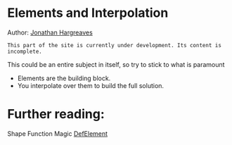 # Elements and Interpolation

Author: [Jonathan Hargreaves](https://knowledgebase.acoustics.ac.uk/community/bios.html#jonathan-hargreaves)

```{warning}
This part of the site is currently under development. Its content is incomplete.
```

This could be an entire subject in itself, so try to stick to what is paramount
* Elements are the building block.
* You interpolate over them to build the full solution.


# Further reading:
Shape Function Magic
[DefElement](https://defelement.com/)
